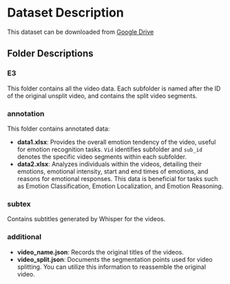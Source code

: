 # Dataset Description

This dataset can be downloaded from [Google Drive](https://drive.google.com/drive/folders/1q5PwpG-Oh2wRNhDaqOCvl86ALNB1Td2r?usp=sharing) <br>

## Folder Descriptions

### E3
This folder contains all the video data. Each subfolder is named after the ID of the original unsplit video, and contains the split video segments.

### annotation
This folder contains annotated data:
- **data1.xlsx**: Provides the overall emotion tendency of the video, useful for emotion recognition tasks. `Vid` identifies subfolder and `sub_id` denotes the specific video segments within each subfolder.
- **data2.xlsx**: Analyzes individuals within the videos, detailing their emotions, emotional intensity, start and end times of emotions, and reasons for emotional responses. This data is beneficial for tasks such as Emotion Classification, Emotion Localization, and Emotion Reasoning.

### subtex
Contains subtitles generated by Whisper for the videos.

### additional
- **video_name.json**: Records the original titles of the videos.
- **video_split.json**: Documents the segmentation points used for video splitting. You can utilize this information to reassemble the original video.